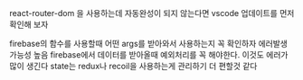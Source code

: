 react-router-dom 을 사용하는데 자동완성이 되지 않는다면 vscode 업데이트를 먼저 확인해 보자

firebase의 함수를 사용할때 어떤 args를 받아와서 사용하는지 꼭 확인하자 에러발생가능성 높음
firebase에서 데이터를 받아올때 예외처리를 꼭 해야한다. 이것도 에러가 많이 생긴다
state는 redux나 recoil을 사용하는게 관리하기 더 편할것 같다
